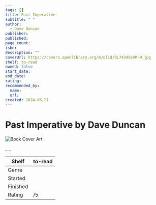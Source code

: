 ```yaml
---
tags: []
title: Past Imperative
subtitle: " "
author:
  - Dave Duncan
publisher:
published:
page_count:
isbn:
description: ""
coverUrl: https://covers.openlibrary.org/b/olid/OL7434564M-M.jpg
shelf: to-read
owned: false
start_date:
end_date:
rating:
recommended_by:
  name:
  url:
created: 2024-06-21
---
```


# Past Imperative by Dave Duncan

![Book Cover Art](https://covers.openlibrary.org/b/olid/OL7434564M-M.jpg)

_ _

| Shelf | to-read |
| --- | --- |
| Genre |  |
| Started |  |
| Finished |  |
| Rating | /5 |
